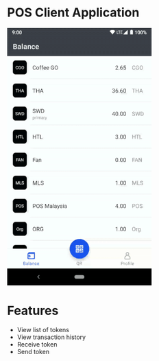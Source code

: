 # POS Client Application

<img src ="screenshots/sample.gif" />

# Features
- View list of tokens
- View transaction history
- Receive token
- Send token
